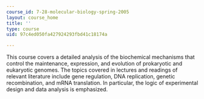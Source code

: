 ```yaml
---
course_id: 7-28-molecular-biology-spring-2005
layout: course_home
title: ''
type: course
uid: 97c4ed050fa427924293fbd41c18174a

---
```

This course covers a detailed analysis of the biochemical mechanisms that control the maintenance, expression, and evolution of prokaryotic and eukaryotic genomes. The topics covered in lectures and readings of relevant literature include gene regulation, DNA replication, genetic recombination, and mRNA translation. In particular, the logic of experimental design and data analysis is emphasized.
